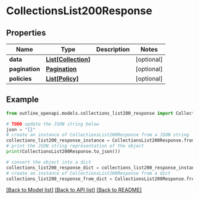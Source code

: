 # CollectionsList200Response


## Properties

Name | Type | Description | Notes
------------ | ------------- | ------------- | -------------
**data** | [**List[Collection]**](Collection.md) |  | [optional] 
**pagination** | [**Pagination**](Pagination.md) |  | [optional] 
**policies** | [**List[Policy]**](Policy.md) |  | [optional] 

## Example

```python
from outline_openapi.models.collections_list200_response import CollectionsList200Response

# TODO update the JSON string below
json = "{}"
# create an instance of CollectionsList200Response from a JSON string
collections_list200_response_instance = CollectionsList200Response.from_json(json)
# print the JSON string representation of the object
print(CollectionsList200Response.to_json())

# convert the object into a dict
collections_list200_response_dict = collections_list200_response_instance.to_dict()
# create an instance of CollectionsList200Response from a dict
collections_list200_response_from_dict = CollectionsList200Response.from_dict(collections_list200_response_dict)
```
[[Back to Model list]](../README.md#documentation-for-models) [[Back to API list]](../README.md#documentation-for-api-endpoints) [[Back to README]](../README.md)


